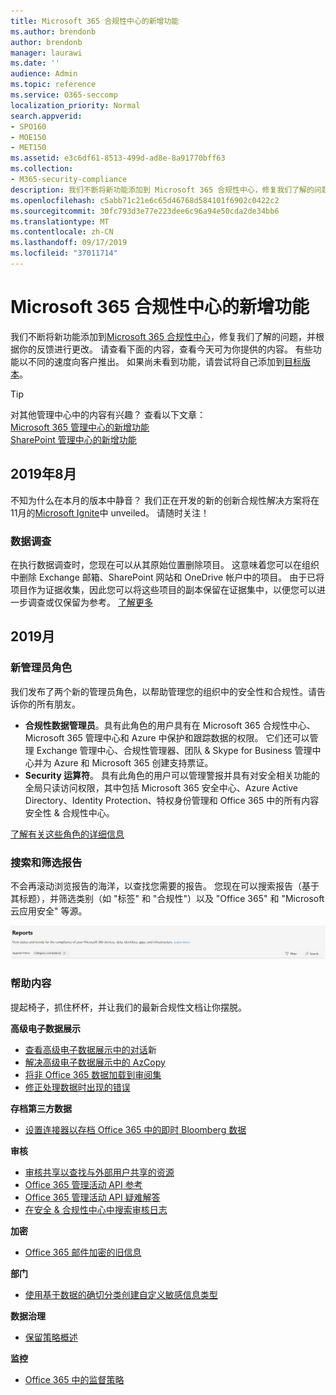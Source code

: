 ```yaml
---
title: Microsoft 365 合规性中心的新增功能
ms.author: brendonb
author: brendonb
manager: laurawi
ms.date: ''
audience: Admin
ms.topic: reference
ms.service: O365-seccomp
localization_priority: Normal
search.appverid:
- SPO160
- MOE150
- MET150
ms.assetid: e3c6df61-8513-499d-ad8e-8a91770bff63
ms.collection:
- M365-security-compliance
description: 我们不断将新功能添加到 Microsoft 365 合规性中心，修复我们了解的问题，并根据你的反馈进行更改。 了解我们在本月所做的操作。
ms.openlocfilehash: c5abb71c21e6c65d46768d584101f6902c0422c2
ms.sourcegitcommit: 30fc793d3e77e223dee6c96a94e50cda2de34bb6
ms.translationtype: MT
ms.contentlocale: zh-CN
ms.lasthandoff: 09/17/2019
ms.locfileid: "37011714"
---
```

# <a name="whats-new-in-the-microsoft-365-compliance-center"></a>Microsoft 365 合规性中心的新增功能

我们不断将新功能添加到[Microsoft 365 合规性中心](microsoft-365-compliance-center.md)，修复我们了解的问题，并根据你的反馈进行更改。 请查看下面的内容，查看今天可为你提供的内容。 有些功能以不同的速度向客户推出。 如果尚未看到功能，请尝试将自己添加到[目标版本](https://docs.microsoft.com/office365/admin/manage/release-options-in-office-365)。

> [!TIP]
> 对其他管理中心中的内容有兴趣？ 查看以下文章：<br>[Microsoft 365 管理中心的新增功能](https://docs.microsoft.com/office365/admin/whats-new-in-preview?view=o365-worldwide)<br>[SharePoint 管理中心的新增功能](https://docs.microsoft.com/sharepoint/what-s-new-in-admin-center)

## <a name="august-2019"></a>2019年8月

不知为什么在本月的版本中静音？ 我们正在开发的新的创新合规性解决方案将在11月的[Microsoft Ignite](https://www.microsoft.com/ignite)中 unveiled。 请随时关注！

### <a name="data-investigations"></a>数据调查

在执行数据调查时，您现在可以从其原始位置删除项目。 这意味着您可以在组织中删除 Exchange 邮箱、SharePoint 网站和 OneDrive 帐户中的项目。 由于已将项目作为证据收集，因此您可以将这些项目的副本保留在证据集中，以便您可以进一步调查或仅保留为参考。 [了解更多](datainvestigations/delete-items-from-original-locations.md)

## <a name="july-2019"></a>2019月

### <a name="new-admin-roles"></a>新管理员角色

我们发布了两个新的管理员角色，以帮助管理您的组织中的安全性和合规性。请告诉你的所有朋友。

- **合规性数据管理员**。具有此角色的用户具有在 Microsoft 365 合规性中心、Microsoft 365 管理中心和 Azure 中保护和跟踪数据的权限。 它们还可以管理 Exchange 管理中心、合规性管理器、团队 & Skype for Business 管理中心并为 Azure 和 Microsoft 365 创建支持票证。
- **Security 运算符**。 具有此角色的用户可以管理警报并具有对安全相关功能的全局只读访问权限，其中包括 Microsoft 365 安全中心、Azure Active Directory、Identity Protection、特权身份管理和 Office 365 中的所有内容安全性 & 合规性中心。

[了解有关这些角色的详细信息](https://docs.microsoft.com/office365/securitycompliance/permissions-microsoft-365-compliance-security)

### <a name="search-and-filtering-for-reports"></a>搜索和筛选报告

不会再滚动浏览报告的海洋，以查找您需要的报告。 您现在可以搜索报告（基于其标题），并筛选类别（如 "标签" 和 "合规性"）以及 "Office 365" 和 "Microsoft 云应用安全" 等源。

![包含已应用筛选器的报表的搜索和筛选按钮的屏幕捕获](media/mcc_report_filtering.png)

### <a name="help-content"></a>帮助内容

提起椅子，抓住杯杯，并让我们的最新合规性文档让你摆脱。

**高级电子数据展示**
- [查看高级电子数据展示中的对话](compliance20/conversation-review-sets.md)新
- [解决高级电子数据展示中的 AzCopy](compliance20/troubleshooting-azcopy.md)
- [将非 Office 365 数据加载到审阅集](compliance20/load-non-office365-data.md)
- [修正处理数据时出现的错误](compliance20/error-remediation.md)

**存档第三方数据**
- [设置连接器以存档 Office 365 中的即时 Bloomberg 数据](archive-instant-bloomberg-data.md)

**审核**
- [审核共享以查找与外部用户共享的资源](use-sharing-auditing.md)
- [Office 365 管理活动 API 参考](https://docs.microsoft.com/office/office-365-management-api/office-365-management-activity-api-reference)
- [Office 365 管理活动 API 疑难解答](https://docs.microsoft.com/office/office-365-management-api/troubleshooting-the-office-365-management-activity-api)
- [在安全 & 合规性中心中搜索审核日志](search-the-audit-log-in-security-and-compliance.md)

**加密**
- [Office 365 邮件加密的旧信息](legacy-information-for-message-encryption.md)

**部门**
- [使用基于数据的确切分类创建自定义敏感信息类型](create-custom-sensitive-information-types-with-exact-data-match-based-classification.md)

**数据治理**
- [保留策略概述](retention-policies.md)

**监控**
- [Office 365 中的监督策略](supervision-policies.md)